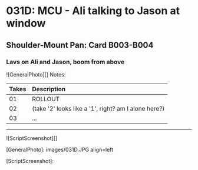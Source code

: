 # 031D: MCU - Ali talking to Jason at window

## Shoulder-Mount Pan: Card B003-B004

### Lavs on Ali and Jason, boom from above

![GeneralPhoto][]
Notes: 

| Takes | Description |
|:---|:----|
| 01 | ROLLOUT |
| 02 | (take '2' looks like a '1', right? am I alone here?) |
| 03 | ... |

----

![ScriptScreenshot][]


[GeneralPhoto]:  images/031D.JPG align=left

[ScriptScreenshot]: 